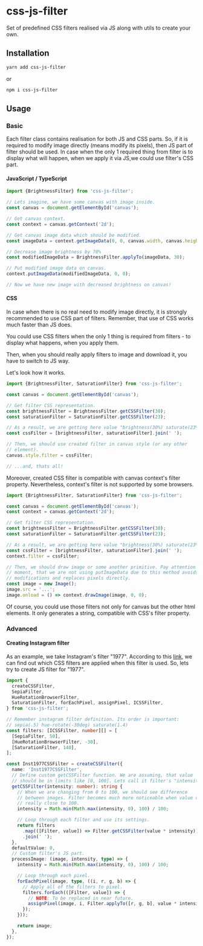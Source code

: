 # css-js-filter

Set of predefined CSS filters realised via JS along with
utils to create your own.

## Installation
```bash
yarn add css-js-filter
```
or
```bash
npm i css-js-filter
```

## Usage

### Basic

Each filter class contains realisation for both JS and CSS parts. So, if
it is required to modify image directly (means modify its pixels), then JS
part of filter should be used. In case when the only 1 required thing from 
filter is to display what will happen, when we apply it via JS,we could use 
filter's CSS part.

#### JavaScript / TypeScript

```typescript
import {BrightnessFilter} from 'css-js-filter';

// Lets imagine, we have some canvas with image inside.
const canvas = document.getElementById('canvas');

// Get canvas context.
const context = canvas.getContext('2d');

// Get canvas image data which should be modified.
const imageData = context.getImageData(0, 0, canvas.width, canvas.height);

// Decrease image brightness by 70%
const modifiedImageData = BrightnessFilter.applyTo(imageData, 30);

// Put modified image data on canvas.
context.putImageData(modifiedImageData, 0, 0);

// Now we have new image with decreased brightness on canvas!
```

#### CSS
In case when there is no real need to modify image directly, it is
strongly recommended to use CSS part of filters. Remember, that use of CSS 
works much faster than JS does. 

You could use CSS filters when the only 1 thing is required from filters - 
to display what happens, when you apply them.

Then, when you should really apply filters to image and download it, you have 
to switch to JS way.  

Let's look how it works.

```typescript
import {BrightnessFilter, SaturationFilter} from 'css-js-filter';

const canvas = document.getElementById('canvas');

// Get filter CSS representation.
const brightnessFilter = BrightnessFilter.getCSSFilter(30);
const saturationFilter = SaturationFilter.getCSSFilter(23);

// As a result, we are getting here value "brightness(30%) saturate(23%)".
const cssFilter = [brightnessFilter, saturationFilter].join(' ');

// Then, we should use created filter in canvas style (or any other 
// element).
canvas.style.filter = cssFilter;

// ...and, thats all!
```

Moreover, created CSS filter is compatible with canvas context's filter 
property. Nevertheless, context's filter is not supported by some browsers.

```typescript
import {BrightnessFilter, SaturationFilter} from 'css-js-filter';

const canvas = document.getElementById('canvas');
const context = canvas.getContext('2d');

// Get filter CSS representation.
const brightnessFilter = BrightnessFilter.getCSSFilter(30);
const saturationFilter = SaturationFilter.getCSSFilter(23);

// As a result, we are getting here value "brightness(30%) saturate(23%)".
const cssFilter = [brightnessFilter, saturationFilter].join(' ');
context.filter = cssFilter;

// Then, we should draw image or some another primitive. Pay attention to the 
// moment, that we are not using putImageData due to this method avoids all
// modifications and replaces pixels directly.
const image = new Image();
image.src = '...';
image.onload = () => context.drawImage(image, 0, 0);
```

Of course, you could use those filters not only for canvas but the other
html elements. It only generates a string, compatible with CSS's filter
property.

### Advanced

#### Creating Instagram filter

As an example, we take Instagram's filter "1977". According to this 
[link](https://github.com/picturepan2/instagram.css/blob/b08f80f0578926e24ad195a26bdc0fc7f46749da/dist/instagram.css#L16), 
we can find out which CSS filters are applied when this filter is used. So,
lets try to create JS filter for "1977".

```typescript
import {
  createCSSFilter,
  SepiaFilter,
  HueRotationBrowserFilter,
  SaturationFilter, forEachPixel, assignPixel, ICSSFilter,
} from 'css-js-filter';

// Remember instagram filter definition. Its order is important:
// sepia(.5) hue-rotate(-30deg) saturate(1.4)
const filters: [ICSSFilter, number][] = [
  [SepiaFilter, 50],
  [HueRotationBrowserFilter, -30],
  [SaturationFilter, 140],
];

const Inst1977CSSFilter = createCSSFilter({
  name: 'Inst1977CSSFilter',
  // Define custom getCSSFilter function. We are assuming, that value
  // should be in limits like [0, 100]. Lets call it filter's "intensity".
  getCSSFilter(intensity: number): string {
    // When we are changing from 0 to 100, we should see difference
    // between images. Filter becomes much more noticeable when value comes
    // really close to 100.
    intensity = Math.min(Math.max(intensity, 0), 100) / 100;

    // Loop through each filter and use its settings.
    return filters
      .map(([Filter, value]) => Filter.getCSSFilter(value * intensity))
      .join(' ');
  },
  defaultValue: 0,
  // Custom filter's JS part.
  processImage: (image, intensity, type) => {
    intensity = Math.min(Math.max(intensity, 0), 100) / 100;

    // Loop through each pixel.
    forEachPixel(image, type, ((i, r, g, b) => {
      // Apply all of the filters to pixel.
      filters.forEach(([Filter, value]) => {
        // NOTE: To be replaced in near future. 
        assignPixel(image, i, Filter.applyTo([r, g, b], value * intensity, {type: 'rgb'}));
      });
    }));

    return image;
  },
});
``` 